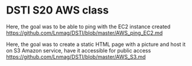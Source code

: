 # DSTI S20 AWS class

Here, the goal was to be able to ping with the EC2 instance created
<br>
https://github.com/Lnmag/DSTI/blob/master/AWS_ping_EC2.md

Here, the goal was to create a static HTML page with a picture and host it on S3 Amazon service, have it accessible for public access
https://github.com/Lnmag/DSTI/blob/master/AWS_S3.md
